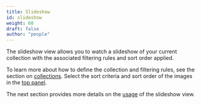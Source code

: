 ```yaml
---
title: Slideshow
id: slideshow
weight: 60
draft: false
author: "people"
---
```


The slideshow view allows you to watch a slideshow of your current collection with the associated filtering rules and sort order applied.

To learn more about how to define the collection and filtering rules, see the section on [collections](../lighttable/digital-asset-management/collections.md). Select the sort criteria and sort order of the images in the [top panel](../overview/user-interface/top-panel.md).

The next section provides more details on the [usage](usage.md) of the slideshow view.

